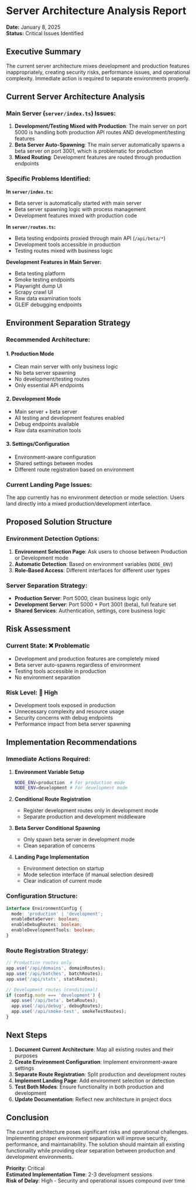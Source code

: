 
# Server Architecture Analysis Report

**Date:** January 8, 2025  
**Status:** Critical Issues Identified  

## Executive Summary

The current server architecture mixes development and production features inappropriately, creating security risks, performance issues, and operational complexity. Immediate action is required to separate environments properly.

## Current Server Architecture Analysis

### Main Server (`server/index.ts`) Issues:

1. **Development/Testing Mixed with Production**: The main server on port 5000 is handling both production API routes AND development/testing features
2. **Beta Server Auto-Spawning**: The main server automatically spawns a beta server on port 3001, which is problematic for production
3. **Mixed Routing**: Development features are routed through production endpoints

### Specific Problems Identified:

**In `server/index.ts`:**
- Beta server is automatically started with main server
- Beta server spawning logic with process management
- Development features mixed with production code

**In `server/routes.ts`:**
- Beta testing endpoints proxied through main API (`/api/beta/*`)
- Development tools accessible in production
- Testing routes mixed with business logic

**Development Features in Main Server:**
- Beta testing platform
- Smoke testing endpoints
- Playwright dump UI
- Scrapy crawl UI
- Raw data examination tools
- GLEIF debugging endpoints

## Environment Separation Strategy

### Recommended Architecture:

#### 1. Production Mode
- Clean main server with only business logic
- No beta server spawning
- No development/testing routes
- Only essential API endpoints

#### 2. Development Mode
- Main server + beta server
- All testing and development features enabled
- Debug endpoints available
- Raw data examination tools

#### 3. Settings/Configuration
- Environment-aware configuration
- Shared settings between modes
- Different route registration based on environment

### Current Landing Page Issues:

The app currently has no environment detection or mode selection. Users land directly into a mixed production/development interface.

## Proposed Solution Structure

### Environment Detection Options:
1. **Environment Selection Page**: Ask users to choose between Production or Development mode
2. **Automatic Detection**: Based on environment variables (`NODE_ENV`)
3. **Role-Based Access**: Different interfaces for different user types

### Server Separation Strategy:
- **Production Server**: Port 5000, clean business logic only
- **Development Server**: Port 5000 + Port 3001 (beta), full feature set
- **Shared Services**: Authentication, settings, core business logic

## Risk Assessment

### Current State: ❌ Problematic
- Development and production features are completely mixed
- Beta server auto-spawns regardless of environment
- Testing tools accessible in production
- No environment separation

### Risk Level: 🔴 High
- Development tools exposed in production
- Unnecessary complexity and resource usage
- Security concerns with debug endpoints
- Performance impact from beta server spawning

## Implementation Recommendations

### Immediate Actions Required:

1. **Environment Variable Setup**
   ```bash
   NODE_ENV=production  # For production mode
   NODE_ENV=development # For development mode
   ```

2. **Conditional Route Registration**
   - Register development routes only in development mode
   - Separate production and development middleware

3. **Beta Server Conditional Spawning**
   - Only spawn beta server in development mode
   - Clean separation of concerns

4. **Landing Page Implementation**
   - Environment detection on startup
   - Mode selection interface (if manual selection desired)
   - Clear indication of current mode

### Configuration Structure:

```typescript
interface EnvironmentConfig {
  mode: 'production' | 'development';
  enableBetaServer: boolean;
  enableDebugRoutes: boolean;
  enableDevelopmentTools: boolean;
}
```

### Route Registration Strategy:

```typescript
// Production routes only
app.use('/api/domains', domainRoutes);
app.use('/api/batches', batchRoutes);
app.use('/api/stats', statsRoutes);

// Development routes (conditional)
if (config.mode === 'development') {
  app.use('/api/beta', betaRoutes);
  app.use('/api/debug', debugRoutes);
  app.use('/api/smoke-test', smokeTestRoutes);
}
```

## Next Steps

1. **Document Current Architecture**: Map all existing routes and their purposes
2. **Create Environment Configuration**: Implement environment-aware settings
3. **Separate Route Registration**: Split production and development routes
4. **Implement Landing Page**: Add environment selection or detection
5. **Test Both Modes**: Ensure functionality in both production and development
6. **Update Documentation**: Reflect new architecture in project docs

## Conclusion

The current architecture poses significant risks and operational challenges. Implementing proper environment separation will improve security, performance, and maintainability. The solution should maintain all existing functionality while providing clear separation between production and development environments.

**Priority**: Critical  
**Estimated Implementation Time**: 2-3 development sessions  
**Risk of Delay**: High - Security and operational issues compound over time
